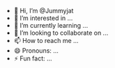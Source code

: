 - 👋 Hi, I’m @Jummyjat
- 👀 I’m interested in ...
- 🌱 I’m currently learning ...
- 💞️ I’m looking to collaborate on ...
- 📫 How to reach me ...
- 😄 Pronouns: ...
- ⚡ Fun fact: ...

<!---
Jummyjat/Jummyjat is a ✨ special ✨ repository because its `README.md` (this file) appears on your GitHub profile.
You can click the Preview link to take a look at your changes.
--->

